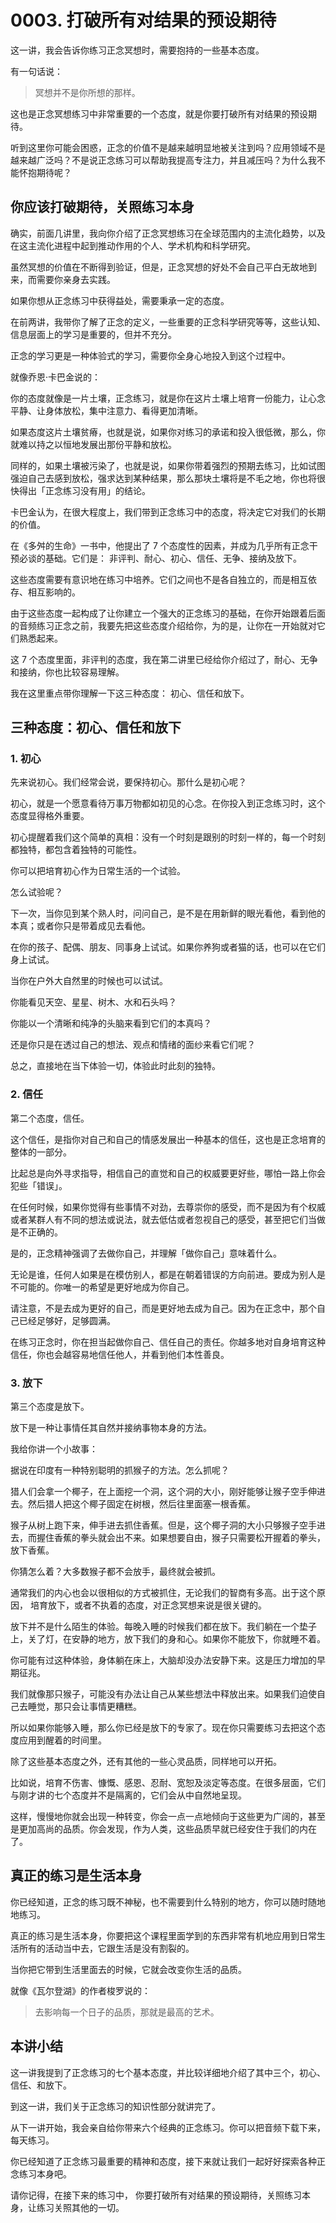 # 0003. 打破所有对结果的预设期待

这一讲，我会告诉你练习正念冥想时，需要抱持的一些基本态度。

有一句话说：

> 冥想并不是你所想的那样。

这也是正念冥想练习中非常重要的一个态度，就是你要打破所有对结果的预设期待。

听到这里你可能会困惑，正念的价值不是越来越明显地被关注到吗？应用领域不是越来越广泛吗？不是说正念练习可以帮助我提高专注力，并且减压吗？为什么我不能怀抱期待呢？

## 你应该打破期待，关照练习本身
确实，前面几讲里，我向你介绍了正念冥想练习在全球范围内的主流化趋势，以及在这主流化进程中起到推动作用的个人、学术机构和科学研究。

虽然冥想的价值在不断得到验证，但是，正念冥想的好处不会自己平白无故地到来，而需要你亲身去实践。

如果你想从正念练习中获得益处，需要秉承一定的态度。

在前两讲，我带你了解了正念的定义，一些重要的正念科学研究等等，这些认知、信息层面上的学习是重要的，但并不充分。

正念的学习更是一种体验式的学习，需要你全身心地投入到这个过程中。

就像乔恩·卡巴金说的：

你的态度就像是一片土壤，正念练习，就是你在这片土壤上培育一份能力，让心念平静、让身体放松，集中注意力、看得更加清晰。

如果态度这片土壤贫瘠，也就是说，如果你对练习的承诺和投入很低微，那么，你就难以持之以恒地发展出那份平静和放松。

同样的，如果土壤被污染了，也就是说，如果你带着强烈的预期去练习，比如试图强迫自己去感到放松，强求达到某种结果，那么那块土壤将是不毛之地，你也将很快得出「正念练习没有用」的结论。

卡巴金认为，在很大程度上，我们带到正念练习中的态度，将决定它对我们的长期的价值。

在《多舛的生命》一书中，他提出了 7 个态度性的因素，并成为几乎所有正念干预必谈的基础。它们是： 非评判、耐心、初心、信任、无争、接纳及放下。

这些态度需要有意识地在练习中培养。它们之间也不是各自独立的，而是相互依存、相互影响的。

由于这些态度一起构成了让你建立一个强大的正念练习的基础，在你开始跟着后面的音频练习正念之前，我要先把这些态度介绍给你，为的是，让你在一开始就对它们熟悉起来。

这 7 个态度里面，非评判的态度，我在第二讲里已经给你介绍过了，耐心、无争和接纳，你也比较容易理解。

我在这里重点带你理解一下这三种态度： 初心、信任和放下。

## 三种态度：初心、信任和放下
### 1. 初心
先来说初心。我们经常会说，要保持初心。那什么是初心呢？

初心，就是一个愿意看待万事万物都如初见的心念。在你投入到正念练习时，这个态度显得格外重要。

初心提醒着我们这个简单的真相：没有一个时刻是跟别的时刻一样的，每一个时刻都独特，都包含着独特的可能性。

你可以把培育初心作为日常生活的一个试验。

怎么试验呢？

下一次，当你见到某个熟人时，问问自己，是不是在用新鲜的眼光看他，看到他的本真；或者你只是带着成见去看他。

在你的孩子、配偶、朋友、同事身上试试。如果你养狗或者猫的话，也可以在它们身上试试。

当你在户外大自然里的时候也可以试试。

你能看见天空、星星、树木、水和石头吗？

你能以一个清晰和纯净的头脑来看到它们的本真吗？

还是你只是在透过自己的想法、观点和情绪的面纱来看它们呢？

总之，直接地在当下体验一切，体验此时此刻的独特。

### 2. 信任
第二个态度，信任。

这个信任，是指你对自己和自己的情感发展出一种基本的信任，这也是正念培育的整体的一部分。

比起总是向外寻求指导，相信自己的直觉和自己的权威要更好些，哪怕一路上你会犯些「错误」。

在任何时候，如果你觉得有些事情不对劲，去尊崇你的感受，而不是因为有个权威或者某群人有不同的想法或说法，就去低估或者忽视自己的感受，甚至把它们当做是不正确的。

是的，正念精神强调了去做你自己，并理解「做你自己」意味着什么。 

无论是谁，任何人如果是在模仿别人，都是在朝着错误的方向前进。要成为别人是不可能的。你唯一的希望是更好地成为你自己。

请注意，不是去成为更好的自己，而是更好地去成为自己。因为在正念中，那个自己已经足够好，足够圆满。

在练习正念时，你在担当起做你自己、信任自己的责任。你越多地对自身培育这种信任，你也会越容易地信任他人，并看到他们本性善良。

### 3. 放下
第三个态度是放下。

放下是一种让事情任其自然并接纳事物本身的方法。

我给你讲一个小故事：

据说在印度有一种特别聪明的抓猴子的方法。怎么抓呢？

猎人们会拿一个椰子，在上面挖一个洞，这个洞的大小，刚好能够让猴子空手伸进去。然后猎人把这个椰子固定在树根，然后往里面塞一根香蕉。

猴子从树上跑下来，伸手进去抓住香蕉。但是，这个椰子洞的大小只够猴子空手进去，而握住香蕉的拳头就会出不来。如果想要自由，猴子只需要松开握着的拳头，放下香蕉。

你猜怎么着？大多数猴子都不会放手，最终就会被抓。

通常我们的内心也会以很相似的方式被抓住，无论我们的智商有多高。出于这个原因， 培育放下，或者不执着的态度，对正念冥想来说是很关键的。

放下并不是什么陌生的体验。每晚入睡的时候我们都在放下。我们躺在一个垫子上，关了灯，在安静的地方，放下我们的身和心。如果你不能放下，你就睡不着。

你可能有过这种体验，身体躺在床上，大脑却没办法安静下来。这是压力增加的早期征兆。

我们就像那只猴子，可能没有办法让自己从某些想法中释放出来。如果我们迫使自己去睡觉，那只会让事情更糟糕。

所以如果你能够入睡，那么你已经是放下的专家了。现在你只需要练习去把这个态度应用到醒着的时间里。

除了这些基本态度之外，还有其他的一些心灵品质，同样地可以开拓。

比如说，培育不伤害、慷慨、感恩、忍耐、宽恕及淡定等态度。在很多层面，它们与刚才讲的七个态度并不是隔离的，它们会从中自然地呈现。

这样，慢慢地你就会出现一种转变，你会一点一点地倾向于这些更为广阔的，甚至是更加高尚的品质。你会发现，作为人类，这些品质早就已经安住于我们的内在了。

## 真正的练习是生活本身
你已经知道，正念的练习既不神秘，也不需要到什么特别的地方，你可以随时随地地练习。

真正的练习是生活本身，你要把这个课程里面学到的东西非常有机地应用到日常生活所有的活动当中去，它跟生活是没有割裂的。

当你把它带到生活里面去的时候，它就会改变你生活的品质。

就像《瓦尔登湖》的作者梭罗说的：

> 去影响每一个日子的品质，那就是最高的艺术。

## 本讲小结
这一讲我提到了正念练习的七个基本态度，并比较详细地介绍了其中三个，初心、信任、和放下。

到这一讲，我们关于正念练习的知识性部分就讲完了。

从下一讲开始，我会亲自给你带来六个经典的正念练习。你可以把音频下载下来，每天练习。

你已经知道了正念练习最重要的精神和态度，接下来就让我们一起好好探索各种正念练习本身吧。

请你记得，在接下来的练习中， 你要打破所有对结果的预设期待，关照练习本身，让练习关照其他的一切。





